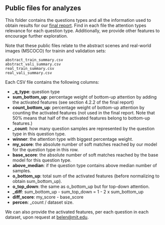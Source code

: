 
## Public files for analyzes

This folder contains the questions types and all the information used to obtain results for our [final report](https://github.com/bcsaldias/VQA-analysis/blob/master/WriteUp.pdf). Find in each file the attention types relevance for each question type. Additionally, we provide other features to encourage further exploration.

Note that these public files relate to the abstract scenes and real-world images (MSCOCO) for trainin and validation sets:

	abstract_train_summary.csv
	abstract_vali_summary.csv
	real_train_summary.csv
	real_vali_summary.csv

Each CSV file contains the following columns:

- **\_q\_type**: question type
- **sum_bottom_up**: percentage weight of bottom-up attention by adding the activated features (see section 4.2.2 of the final report)
- **count_bottom_up**: percentage weight of bottom-up attention by counting the activated features (not used in the final report. Note that 50% means that half of the activated features belong to bottom-up features.)
- **_count**: how many question samples are represented by the question type in this question type.
- **winner**: the attention type with biggest percentage weight.
- **my_score**: the absolute number of soft matches reached by our model for the question type in this row.
- **base_score**: the absolute number of soft matches reached by the base model for this question type.
- **above_median**: if the question type contains above median number of samples.
- **o_bottom_up**: total sum of the activated features (before normalizing to obtain sum_bottom_up).
- **o_top_down**: the same as o_bottom_up but for top-down attention.
- **_diff**: sum_bottom_up - sum_top_down = 1 - 2 x sum_bottom_up
- **diff_score**: my_score - base_score
- **percen**: _count / dataset size.

We can also provide the activated features, per each question in each dataset, upon request at belen@mit.edu.
